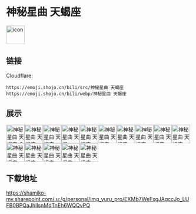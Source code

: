 # 神秘星曲 天蝎座
<img src="https://emoji.shojo.cn/bili/src/神秘星曲 天蝎座/icon.png" width="50" height="50" alt="icon">

## 链接
Cloudflare:
```
https://emoji.shojo.cn/bili/src/神秘星曲 天蝎座
https://emoji.shojo.cn/bili/webp/神秘星曲 天蝎座
```
## 展示
<img src="https://emoji.shojo.cn/bili/src/神秘星曲 天蝎座/神秘星曲 天蝎座-6.png" width="50" height="50" alt="神秘星曲 天蝎座-6"><img src="https://emoji.shojo.cn/bili/src/神秘星曲 天蝎座/神秘星曲 天蝎座-对6.png" width="50" height="50" alt="神秘星曲 天蝎座-对6"><img src="https://emoji.shojo.cn/bili/src/神秘星曲 天蝎座/神秘星曲 天蝎座-对8.png" width="50" height="50" alt="神秘星曲 天蝎座-对8"><img src="https://emoji.shojo.cn/bili/src/神秘星曲 天蝎座/神秘星曲 天蝎座-666.png" width="50" height="50" alt="神秘星曲 天蝎座-666"><img src="https://emoji.shojo.cn/bili/src/神秘星曲 天蝎座/神秘星曲 天蝎座-王炸.png" width="50" height="50" alt="神秘星曲 天蝎座-王炸"><img src="https://emoji.shojo.cn/bili/src/神秘星曲 天蝎座/神秘星曲 天蝎座-泰酷辣.png" width="50" height="50" alt="神秘星曲 天蝎座-泰酷辣"><img src="https://emoji.shojo.cn/bili/src/神秘星曲 天蝎座/神秘星曲 天蝎座-我全都要.png" width="50" height="50" alt="神秘星曲 天蝎座-我全都要"><img src="https://emoji.shojo.cn/bili/src/神秘星曲 天蝎座/神秘星曲 天蝎座-裤门.png" width="50" height="50" alt="神秘星曲 天蝎座-裤门"><img src="https://emoji.shojo.cn/bili/src/神秘星曲 天蝎座/神秘星曲 天蝎座-好啊好啊.png" width="50" height="50" alt="神秘星曲 天蝎座-好啊好啊"><img src="https://emoji.shojo.cn/bili/src/神秘星曲 天蝎座/神秘星曲 天蝎座-蝎蝎你.png" width="50" height="50" alt="神秘星曲 天蝎座-蝎蝎你"><img src="https://emoji.shojo.cn/bili/src/神秘星曲 天蝎座/神秘星曲 天蝎座-蛰你.png" width="50" height="50" alt="神秘星曲 天蝎座-蛰你"><img src="https://emoji.shojo.cn/bili/src/神秘星曲 天蝎座/神秘星曲 天蝎座-别惹蝎蝎.png" width="50" height="50" alt="神秘星曲 天蝎座-别惹蝎蝎"><img src="https://emoji.shojo.cn/bili/src/神秘星曲 天蝎座/神秘星曲 天蝎座-蝎蝎的爱.png" width="50" height="50" alt="神秘星曲 天蝎座-蝎蝎的爱"><img src="https://emoji.shojo.cn/bili/src/神秘星曲 天蝎座/神秘星曲 天蝎座-大吉.png" width="50" height="50" alt="神秘星曲 天蝎座-大吉"><img src="https://emoji.shojo.cn/bili/src/神秘星曲 天蝎座/神秘星曲 天蝎座-大凶.png" width="50" height="50" alt="神秘星曲 天蝎座-大凶">

## 下载地址

https://shamiko-my.sharepoint.com/:u:/g/personal/img_yuru_pro/EXMb7WeFxgJAgccJo_LUFB0BPQaJhIlsnMdTnEh6WQQvPQ